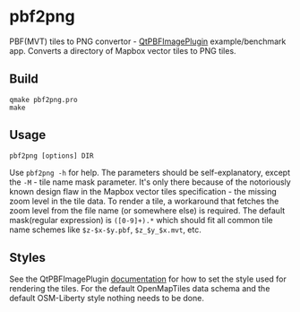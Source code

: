 # pbf2png
PBF(MVT) tiles to PNG convertor - [QtPBFImagePlugin](https://github.com/tumic0/QtPBFImagePlugin)
example/benchmark app. Converts a directory of Mapbox vector tiles to PNG tiles.

## Build
```shell
qmake pbf2png.pro
make
```

## Usage
```shell
pbf2png [options] DIR
```

Use `pbf2png -h` for help. The parameters should be self-explanatory, except the
`-M` - tile name mask parameter. It's only there because of the notoriously known
design flaw in the Mapbox vector tiles specification - the missing zoom level
in the tile data. To render a tile, a workaround that fetches the zoom level from
the file name (or somewhere else) is required. The default mask(regular expression)
is `([0-9]+).*` which should fit all common tile name schemes like `$z-$x-$y.pbf`,
`$z_$y_$x.mvt`, etc.

## Styles
See the QtPBFImagePlugin [documentation](https://github.com/tumic0/QtPBFImagePlugin#styles)
for how to set the style used for rendering the tiles. For the default OpenMapTiles
data schema and the default OSM-Liberty style nothing needs to be done.
